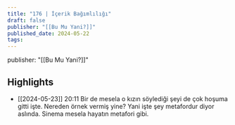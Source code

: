 ```yaml
---
title: "176 | İçerik Bağımlılığı"
draft: false
publisher: "[[Bu Mu Yani?]]"
published_date: 2024-05-22
tags:
---
```

publisher: "[[Bu Mu Yani?]]"


## Highlights
* [[2024-05-23]] 20:11  Bir de mesela o kızın söylediği şeyi de çok hoşuma gitti işte. Nereden örnek vermiş yine? Yani işte şey metafordur diyor aslında. Sinema mesela hayatın metafori gibi.

